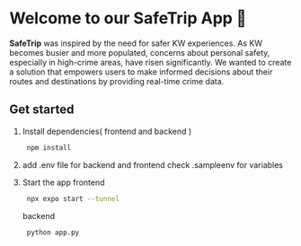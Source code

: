 # Welcome to our SafeTrip App 👋

**SafeTrip** was inspired by the need for safer KW experiences. As KW becomes busier and more populated, concerns about personal safety, especially in high-crime areas, have risen significantly. We wanted to create a solution that empowers users to make informed decisions about their routes and destinations by providing real-time crime data.
## Get started

1. Install dependencies( frontend and backend )
   ```bash
    npm install 
   ```

2. add .env file for backend and frontend
   check .sampleenv for variables

3. Start the app
   frontend

   ```bash
    npx expo start --tunnel
   ```
   backend
   ```bash
    python app.py
   ```
